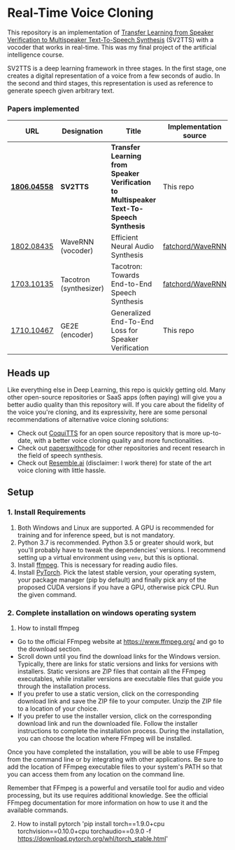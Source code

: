 # Real-Time Voice Cloning
This repository is an implementation of [Transfer Learning from Speaker Verification to
Multispeaker Text-To-Speech Synthesis](https://arxiv.org/pdf/1806.04558.pdf) (SV2TTS) with a vocoder that works in real-time. This was my final project of the artificial intelligence course. 

SV2TTS is a deep learning framework in three stages. In the first stage, one creates a digital representation of a voice from a few seconds of audio. In the second and third stages, this representation is used as reference to generate speech given arbitrary text.

### Papers implemented  
| URL | Designation | Title | Implementation source |
| --- | ----------- | ----- | --------------------- |
|[**1806.04558**](https://arxiv.org/pdf/1806.04558.pdf) | **SV2TTS** | **Transfer Learning from Speaker Verification to Multispeaker Text-To-Speech Synthesis** | This repo |
|[1802.08435](https://arxiv.org/pdf/1802.08435.pdf) | WaveRNN (vocoder) | Efficient Neural Audio Synthesis | [fatchord/WaveRNN](https://github.com/fatchord/WaveRNN) |
|[1703.10135](https://arxiv.org/pdf/1703.10135.pdf) | Tacotron (synthesizer) | Tacotron: Towards End-to-End Speech Synthesis | [fatchord/WaveRNN](https://github.com/fatchord/WaveRNN)
|[1710.10467](https://arxiv.org/pdf/1710.10467.pdf) | GE2E (encoder)| Generalized End-To-End Loss for Speaker Verification | This repo |

## Heads up
Like everything else in Deep Learning, this repo is quickly getting old. Many other open-source repositories or SaaS apps (often paying) will give you a better audio quality than this repository will. If you care about the fidelity of the voice you're cloning, and its expressivity, here are some personal recommendations of alternative voice cloning solutions:
- Check out [CoquiTTS](https://github.com/coqui-ai/tts) for an open source repository that is more up-to-date, with a better voice cloning quality and more functionalities.
- Check out [paperswithcode](https://paperswithcode.com/task/speech-synthesis/) for other repositories and recent research in the field of speech synthesis.
- Check out [Resemble.ai](https://www.resemble.ai/) (disclaimer: I work there) for state of the art voice cloning with little hassle.

## Setup

### 1. Install Requirements
1. Both Windows and Linux are supported. A GPU is recommended for training and for inference speed, but is not mandatory.
2. Python 3.7 is recommended. Python 3.5 or greater should work, but you'll probably have to tweak the dependencies' versions. I recommend setting up a virtual environment using `venv`, but this is optional.
3. Install [ffmpeg](https://ffmpeg.org/download.html#get-packages). This is necessary for reading audio files.
4. Install [PyTorch](https://pytorch.org/get-started/locally/). Pick the latest stable version, your operating system, your package manager (pip by default) and finally pick any of the proposed CUDA versions if you have a GPU, otherwise pick CPU. Run the given command.

### 2. Complete installation on windows operating system 
1. How to install ffmpeg
- Go to the official FFmpeg website at https://www.ffmpeg.org/ and go to the download section.
- Scroll down until you find the download links for the Windows version. Typically, there are links for static versions and links for versions with installers. Static versions are ZIP files that contain all the FFmpeg executables, while installer versions are executable files that guide you through the installation process.
- If you prefer to use a static version, click on the corresponding download link and save the ZIP file to your computer. Unzip the ZIP file to a location of your choice.
- If you prefer to use the installer version, click on the corresponding download link and run the downloaded file. Follow the installer instructions to complete the installation process. During the installation, you can choose the location where FFmpeg will be installed.

Once you have completed the installation, you will be able to use FFmpeg from the command line or by integrating with other applications. Be sure to add the location of FFmpeg executable files to your system's PATH so that you can access them from any location on the command line.

Remember that FFmpeg is a powerful and versatile tool for audio and video processing, but its use requires additional knowledge. See the official FFmpeg documentation for more information on how to use it and the available commands.

2. How to install pytorch
'pip install torch==1.9.0+cpu torchvision==0.10.0+cpu torchaudio==0.9.0 -f https://download.pytorch.org/whl/torch_stable.html'
